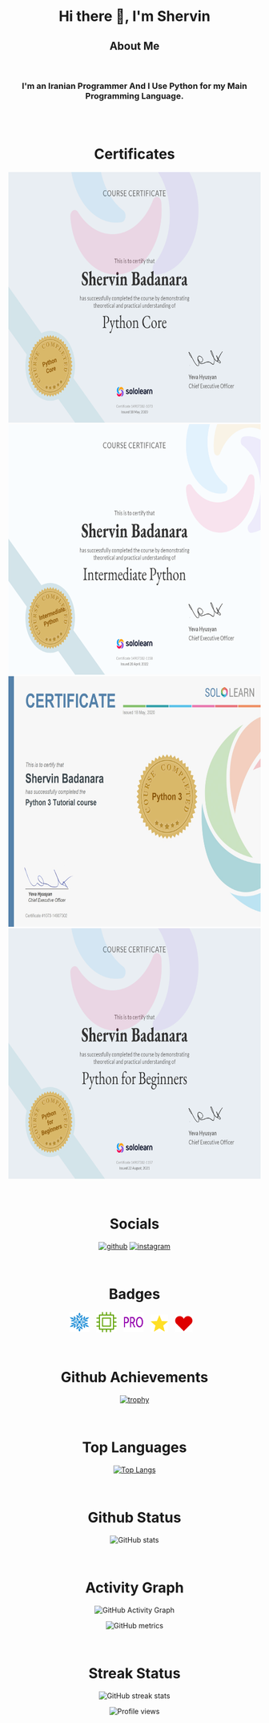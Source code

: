 <h1 align="center"><b>Hi there 👋, I'm Shervin</b></h1>

<div align="center"><h2><b>About Me</b></h2><br>
<h3>I'm an Iranian Programmer And I Use Python for my Main Programming Language.</h3><br>
</div>


<div align="center">
<br>

# Certificates

<img src="https://github.com/shervinbdndev/shervinbdndev/blob/master/Certificates/PythonCore_certificate.jpg" width="700" height="500"></img>
<img src="https://github.com/shervinbdndev/shervinbdndev/blob/master/Certificates/Intermediate_Python_certificate.jpg" width="700" height="500"></img>
<img src="https://github.com/shervinbdndev/shervinbdndev/blob/master/Certificates/Python_certificate.jpg" width="700" height="500"></img>
<img src="https://github.com/shervinbdndev/shervinbdndev/blob/master/Certificates/Python-for-Beginners_certificate.jpg" width="700" height="500"></img>


<br>

# Socials

[<img src='https://cdn.jsdelivr.net/npm/simple-icons@3.0.1/icons/github.svg' alt='github' height='40'>](https://github.com/shervinbdndev)  [<img src='https://cdn.jsdelivr.net/npm/simple-icons@3.0.1/icons/instagram.svg' alt='instagram' height='40'>](https://www.instagram.com/shervin.bdn/)  

<br>

# Badges

<a href='https://archiveprogram.github.com/'><img src='https://raw.githubusercontent.com/acervenky/animated-github-badges/master/assets/acbadge.gif' width='40' height='40'></a> <a href='https://docs.github.com/en/developers'><img src='https://raw.githubusercontent.com/acervenky/animated-github-badges/master/assets/devbadge.gif' width='40' height='40'></a> <a href='https://github.com/pricing'><img src='https://raw.githubusercontent.com/acervenky/animated-github-badges/master/assets/pro.gif' width='40' height='40'></a> <a href='https://stars.github.com/'><img src='https://raw.githubusercontent.com/acervenky/animated-github-badges/master/assets/starbadge.gif' width='35' height='35'></a> <a href='https://docs.github.com/en/github/supporting-the-open-source-community-with-github-sponsors'><img src='https://raw.githubusercontent.com/acervenky/animated-github-badges/master/assets/sponsorbadge.gif' width='35' height='35'></a> 

<br>

# Github Achievements

[![trophy](https://github-profile-trophy.vercel.app/?username=shervinbdndev)](https://github.com/ryo-ma/github-profile-trophy)

<br>

# Top Languages

[![Top Langs](https://github-readme-stats.vercel.app/api/top-langs/?username=shervinbdndev)](https://github.com/anuraghazra/github-readme-stats)

<br>

# Github Status

![GitHub stats](https://github-readme-stats.vercel.app/api?username=shervinbdndev&show_icons=true&count_private=true)  

<br>

# Activity Graph

![GitHub Activity Graph](https://activity-graph.herokuapp.com/graph?username=shervinbdndev)  

![GitHub metrics](https://metrics.lecoq.io/shervinbdndev)  

<br>

# Streak Status

![GitHub streak stats](https://github-readme-streak-stats.herokuapp.com/?user=shervinbdndev)  

![Profile views](https://gpvc.arturio.dev/shervinbdndev)  


</div>